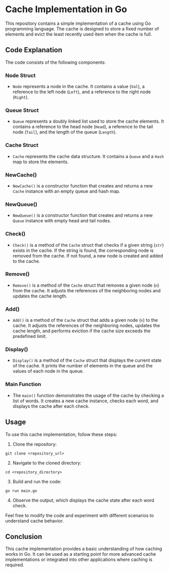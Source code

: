 # Cache Implementation in Go

This repository contains a simple implementation of a cache using Go programming language. The cache is designed to store a fixed number of elements and evict the least recently used item when the cache is full.

## Code Explanation

The code consists of the following components:

### Node Struct
- `Node` represents a node in the cache. It contains a value (`Val`), a reference to the left node (`Left`), and a reference to the right node (`Right`).

### Queue Struct
- `Queue` represents a doubly linked list used to store the cache elements. It contains a reference to the head node (`Head`), a reference to the tail node (`Tail`), and the length of the queue (`Length`).

### Cache Struct
- `Cache` represents the cache data structure. It contains a `Queue` and a `Hash` map to store the elements.

### NewCache()
- `NewCache()` is a constructor function that creates and returns a new `Cache` instance with an empty queue and hash map.

### NewQueue()
- `NewQueue()` is a constructor function that creates and returns a new `Queue` instance with empty head and tail nodes.

### Check()
- `Check()` is a method of the `Cache` struct that checks if a given string (`str`) exists in the cache. If the string is found, the corresponding node is removed from the cache. If not found, a new node is created and added to the cache.

### Remove()
- `Remove()` is a method of the `Cache` struct that removes a given node (`n`) from the cache. It adjusts the references of the neighboring nodes and updates the cache length.

### Add()
- `Add()` is a method of the `Cache` struct that adds a given node (`n`) to the cache. It adjusts the references of the neighboring nodes, updates the cache length, and performs eviction if the cache size exceeds the predefined limit.

### Display()
- `Display()` is a method of the `Cache` struct that displays the current state of the cache. It prints the number of elements in the queue and the values of each node in the queue.

### Main Function
- The `main()` function demonstrates the usage of the cache by checking a list of words. It creates a new cache instance, checks each word, and displays the cache after each check.

## Usage

To use this cache implementation, follow these steps:

1. Clone the repository:

```
git clone <repository_url>
```

2. Navigate to the cloned directory:

```
cd <repository_directory>
```

3. Build and run the code:

```
go run main.go
```

4. Observe the output, which displays the cache state after each word check.

Feel free to modify the code and experiment with different scenarios to understand cache behavior.

## Conclusion

This cache implementation provides a basic understanding of how caching works in Go. It can be used as a starting point for more advanced cache implementations or integrated into other applications where caching is required.
